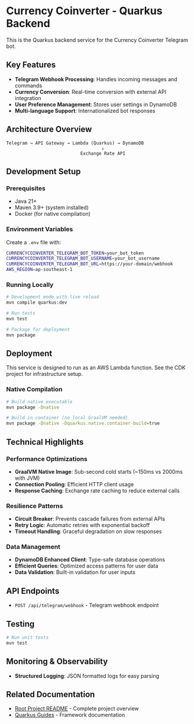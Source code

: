 # Currency Coinverter - Quarkus Backend

This is the Quarkus backend service for the Currency Coinverter Telegram bot.

## Key Features

- **Telegram Webhook Processing**: Handles incoming messages and commands
- **Currency Conversion**: Real-time conversion with external API integration
- **User Preference Management**: Stores user settings in DynamoDB
- **Multi-language Support**: Internationalized bot responses

## Architecture Overview

```
Telegram → API Gateway → Lambda (Quarkus) → DynamoDB
                                    ↓
                            Exchange Rate API
```

## Development Setup

### Prerequisites
- Java 21+
- Maven 3.9+ (system installed)
- Docker (for native compilation)

### Environment Variables
Create a `.env` file with:
```bash
CURRENCYCOINVERTER_TELEGRAM_BOT_TOKEN=your_bot_token
CURRENCYCOINVERTER_TELEGRAM_BOT_USERNAME=your_bot_username
CURRENCYCOINVERTER_TELEGRAM_BOT_URL=https://your-domain/webhook
AWS_REGION=ap-southeast-1
```

### Running Locally
```bash
# Development mode with live reload
mvn compile quarkus:dev

# Run tests
mvn test

# Package for deployment
mvn package
```

## Deployment

This service is designed to run as an AWS Lambda function. See the CDK project for infrastructure setup.

### Native Compilation
```bash
# Build native executable
mvn package -Dnative

# Build in container (no local GraalVM needed)
mvn package -Dnative -Dquarkus.native.container-build=true
```

## Technical Highlights

### Performance Optimizations
- **GraalVM Native Image**: Sub-second cold starts (~150ms vs 2000ms with JVM)
- **Connection Pooling**: Efficient HTTP client usage
- **Response Caching**: Exchange rate caching to reduce external calls

### Resilience Patterns
- **Circuit Breaker**: Prevents cascade failures from external APIs
- **Retry Logic**: Automatic retries with exponential backoff
- **Timeout Handling**: Graceful degradation on slow responses

### Data Management
- **DynamoDB Enhanced Client**: Type-safe database operations
- **Efficient Queries**: Optimized access patterns for user data
- **Data Validation**: Built-in validation for user inputs

## API Endpoints

- `POST /api/telegram/webhook` - Telegram webhook endpoint

## Testing

```bash
# Run unit tests
mvn test
```

## Monitoring & Observability

- **Structured Logging**: JSON formatted logs for easy parsing

## Related Documentation

- [Root Project README](../README.md) - Complete project overview
- [Quarkus Guides](https://quarkus.io/guides/) - Framework documentation

